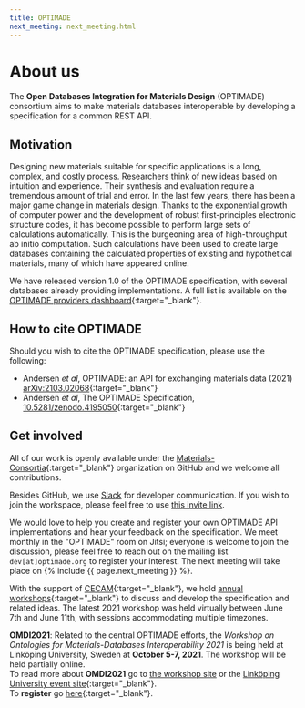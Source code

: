 ```yaml
---
title: OPTIMADE
next_meeting: next_meeting.html
---
```


# About us

The **Open Databases Integration for Materials Design** (OPTIMADE) consortium aims to make materials databases interoperable by developing a specification for a common REST API.

## Motivation

Designing new materials suitable for specific applications is a long, complex, and costly process.
Researchers think of new ideas based on intuition and experience.
Their synthesis and evaluation require a tremendous amount of trial and error.
In the last few years, there has been a major game change in materials design.
Thanks to the exponential growth of computer power and the development of robust first-principles electronic structure codes, it has become possible to perform large sets of calculations automatically.
This is the burgeoning area of high-throughput ab initio computation.
Such calculations have been used to create large databases containing the calculated properties of existing and hypothetical materials, many of which have appeared online.

We have released version 1.0 of the OPTIMADE specification, with several databases already providing implementations.
A full list is available on the [OPTIMADE providers dashboard](https://www.optimade.org/providers-dashboard/){:target="_blank"}.

## How to cite OPTIMADE

Should you wish to cite the OPTIMADE specification, please use the following:

- Andersen *et al*, OPTIMADE: an API for exchanging materials data (2021) [arXiv:2103.02068](https://arxiv.org/abs/2103.02068){:target="_blank"}
- Andersen *et al*, The OPTIMADE Specification, [10.5281/zenodo.4195050](https://doi.org/10.5281/zenodo.4195050){:target="_blank"}

## Get involved

All of our work is openly available under the [Materials-Consortia](https://github.com/Materials-Consortia/){:target="_blank"} organization on GitHub and we welcome all contributions.

Besides GitHub, we use [Slack](https://optimade.slack.com) for developer communication.
If you wish to join the workspace, please feel free to use [this invite link](https://join.slack.com/t/optimade/shared_invite/zt-rf1kjcxj-gpFfJH0WnAkafWMrxz4paA).

We would love to help you create and register your own OPTIMADE API implementations and hear your feedback on the specification.
We meet monthly in the "OPTIMADE" room on Jitsi; everyone is welcome to join the discussion, please feel free to reach out on the mailing list
`dev[at]optimade.org` to register your interest.
The next meeting will take place on {% include {{ page.next_meeting }} %}.

With the support of [CECAM](https://www.cecam.org){:target="_blank"}, we hold [annual workshops](https://www.cecam.org/search#stq=%22Open%20Databases%20Integration%20for%20Materials%20Design%22&stp=1){:target="_blank"} to discuss and develop the specification and related ideas.
The latest 2021 workshop was held virtually between June 7th and June 11th, with sessions accommodating multiple timezones.

**OMDI2021**: Related to the central OPTIMADE efforts, the *Workshop on Ontologies for Materials-Databases Interoperability 2021* is being held at Linköping University, Sweden at **October 5-7, 2021**.
The workshop will be held partially online.  
To read more about **OMDI2021** go to [the workshop site](omdi2021) or the [Linköping University event site](https://liu.se/en/research/omdi2021){:target="_blank"}.  
To **register** go [here](https://forms.office.com/Pages/ResponsePage.aspx?id=7Bg_kSZ_X0yoFnhP6aWO3WJBgpGBIKdFh8b1GjAYgoBUQkVOUEwwRUhKRjFDMDNNSUowSk5LRVJXNi4u){:target="_blank"}.
